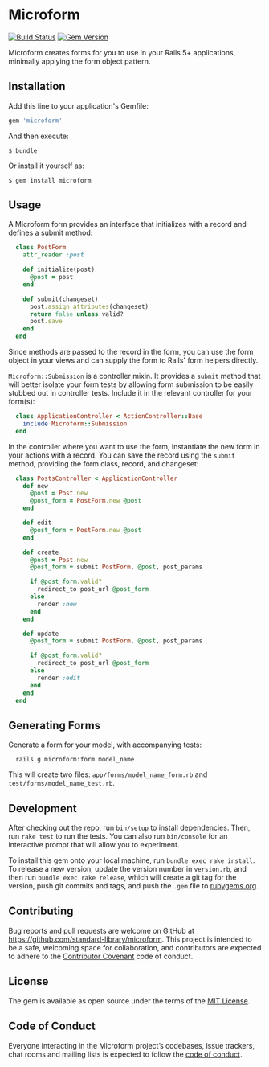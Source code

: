 # Microform

[![Build Status](https://travis-ci.org/standard-library/microform.svg?branch=master)](https://travis-ci.org/standard-library/microform)
[![Gem Version](https://badge.fury.io/rb/microform.svg)](https://badge.fury.io/rb/microform)

Microform creates forms for you to use in your Rails 5+ applications, minimally applying the form object pattern.

## Installation

Add this line to your application's Gemfile:

```ruby
gem 'microform'
```

And then execute:

    $ bundle

Or install it yourself as:

    $ gem install microform

## Usage

A Microform form provides an interface that initializes with a record and defines a submit method:

```ruby
  class PostForm
    attr_reader :post

    def initialize(post)
      @post = post
    end

    def submit(changeset)
      post.assign_attributes(changeset)
      return false unless valid?
      post.save
    end
  end
```

Since methods are passed to the record in the form, you can use the form object in your views and can supply the form to Rails' form helpers directly.

`Microform::Submission` is a controller mixin. It provides a `submit` method that will better isolate your form tests by allowing form submission to be easily stubbed out in controller tests. Include it in the relevant controller for your form(s):

```ruby
  class ApplicationController < ActionController::Base
    include Microform::Submission
  end
```

In the controller where you want to use the form, instantiate the new form in your actions with a record. You can save the record using the `submit` method, providing the form class, record, and changeset:

```ruby
  class PostsController < ApplicationController
    def new
      @post = Post.new
      @post_form = PostForm.new @post
    end

    def edit
      @post_form = PostForm.new @post
    end

    def create
      @post = Post.new
      @post_form = submit PostForm, @post, post_params

      if @post_form.valid?
        redirect_to post_url @post_form
      else
        render :new
      end
    end

    def update
      @post_form = submit PostForm, @post, post_params

      if @post_form.valid?
        redirect_to post_url @post_form
      else
        render :edit
      end
    end
  end
```

## Generating Forms

Generate a form for your model, with accompanying tests:

```
  rails g microform:form model_name
```

This will create two files: `app/forms/model_name_form.rb` and `test/forms/model_name_test.rb`.

## Development

After checking out the repo, run `bin/setup` to install dependencies. Then, run `rake test` to run the tests. You can also run `bin/console` for an interactive prompt that will allow you to experiment.

To install this gem onto your local machine, run `bundle exec rake install`. To release a new version, update the version number in `version.rb`, and then run `bundle exec rake release`, which will create a git tag for the version, push git commits and tags, and push the `.gem` file to [rubygems.org](https://rubygems.org).

## Contributing

Bug reports and pull requests are welcome on GitHub at https://github.com/standard-library/microform. This project is intended to be a safe, welcoming space for collaboration, and contributors are expected to adhere to the [Contributor Covenant](http://contributor-covenant.org) code of conduct.

## License

The gem is available as open source under the terms of the [MIT License](http://opensource.org/licenses/MIT).

## Code of Conduct

Everyone interacting in the Microform project’s codebases, issue trackers, chat rooms and mailing lists is expected to follow the [code of conduct](https://github.com/[USERNAME]/microform/blob/master/CODE_OF_CONDUCT.md).
